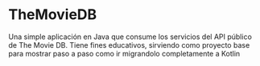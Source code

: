 # TheMovieDB
Una simple aplicación en Java que consume los servicios del API público de The Movie DB. Tiene fines educativos, sirviendo como proyecto base para mostrar paso a paso como ir migrandolo completamente a Kotlin

